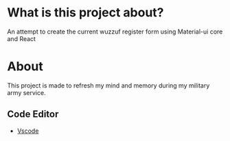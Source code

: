 # What is this project about?
An attempt to create the current wuzzuf register form using Material-ui core and React
# About
This project is made to refresh my mind and memory during my military army service. 
## Code Editor
* [Vscode](https://code.visualstudio.com/)
